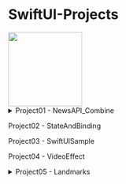 # SwiftUI-Projects
<img src="https://user-images.githubusercontent.com/57200871/141239823-75eb736a-58ac-4b06-8249-84229f1aaeed.png"  width="150" height="150">

<details>
<summary> Project01 - NewsAPI_Combine</summary>
<div markdown="1">
<h3>MVVM in SwiftUI: Build News App with NewsAPI & Combine</h3>
MVVM 패턴을 사용해서 앱을 만들기 위해 SwiftUI와 Combine 프레임워크 사용하는 Project

강의 : https://www.udemy.com/cart/success/700767118/

API 제공 : https://newsapi.org/﻿
</div>
</details>

 Project02 - StateAndBinding

 Project03 - SwiftUISample

Project04 - VideoEffect

<details>
<summary>Project05 - Landmarks</summary>
<div markdown="1">
<h3>SwiftUI Tutorials</h3>
(SITE : https://developer.apple.com/tutorials/swiftui#swiftui-essentials)
<br/><br/>
  
- Chapter 1 - SwiftUI Essentials
- Chapter 2 - Drawing and Animation
- Chapter 3 - App Design and Layout
- Chapter 4 - Framework Integration
</div>
</details>
